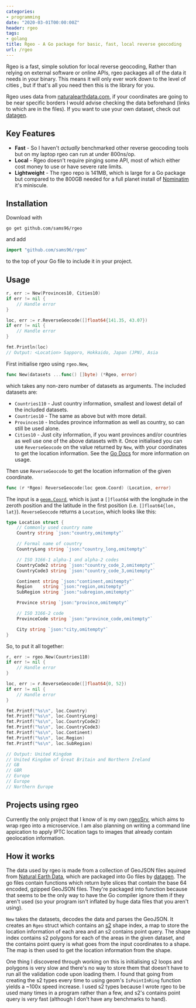 ```yaml
---
categories:
- programming
date: "2020-03-01T00:00:00Z"
header: rgeo
tags:
- golang
title: Rgeo - A Go package for basic, fast, local reverse geocoding
url: /rgeo
---
```


Rgeo is a fast, simple solution for local reverse geocoding, Rather than relying
on external software or online APIs, rgeo packages all of the data it needs in
your binary. This means it will only ever work down to the level of cities , but
if that's all you need then this is the library for you.
<!--more-->

Rgeo uses data from [naturalearthdata.com](https://naturalearthdata.com), if
your coordinates are going to be near specific borders I would advise checking
the data beforehand (links to which are in the files). If you want to use your
own dataset, check out
[datagen](https://github.com/sams96/rgeo/tree/master/datagen).

## Key Features

 - **Fast** - So I haven't _actually_ benchmarked other reverse geocoding tools
   but on my laptop rgeo can run at under 800ns/op.
 - **Local** - Rgeo doesn't require pinging some API, most of which either cost
   money to use or have severe rate limits.
 - **Lightweight** - The rgeo repo is 141MB, which is large for a Go package but
   compared to the 800GB needed for a full planet install of
   [Nominatim](https://nominatim.org/release-docs/latest/admin/Installation/#hardware)
   it's miniscule.

## Installation

Download with

	go get github.com/sams96/rgeo

and add

```go
import "github.com/sams96/rgeo"
```

to the top of your Go file to include it in your project.

## Usage

```go
r, err := New(Provinces10, Cities10)
if err != nil {
	// Handle error
}

loc, err := r.ReverseGeocode([]float64{141.35, 43.07})
if err != nil {
	// Handle error
}

fmt.Println(loc)
// Output: <Location> Sapporo, Hokkaido, Japan (JPN), Asia
```

First initialise rgeo using `rgeo.New`,
```go
func New(datasets ...func() []byte) (*Rgeo, error)
```
which takes any non-zero number of datasets as arguments. The included datasets
are:
 - `Countries110` - Just country information, smallest and lowest detail of the
   included datasets.
 - `Countries10` - The same as above but with more detail.
 - `Provinces10` - Includes province information as well as country, so can
   still be used alone.
 - `Cities10` - Just city information, if you want provinces and/or countries as
   well use one of the above datasets with it.
Once initialised you can use `ReverseGeocode` on the value returned by `New`,
with your coordinates to get the location information. See the [Go
Docs](https://pkg.go.dev/github.com/sams96/rgeo) for more information on usage.

Then use `ReverseGeocode` to get the location information of the given coordinate.

```go
func (r *Rgeo) ReverseGeocode(loc geom.Coord) (Location, error)
```

The input is a [`geom.Coord`](https://github.com/twpayne/go-geom), which is just
a `[]float64` with the longitude in the zeroth position and the latitude in the
first position (i.e. `[]float64{lon, lat}`). `ReverseGeocode` returns a
`Location`, which looks like this:

```go
type Location struct {
	// Commonly used country name
	Country string `json:"country,omitempty"`

	// Formal name of country
	CountryLong string `json:"country_long,omitempty"`

	// ISO 3166-1 alpha-1 and alpha-2 codes
	CountryCode2 string `json:"country_code_2,omitempty"`
	CountryCode3 string `json:"country_code_3,omitempty"`

	Continent string `json:"continent,omitempty"`
	Region    string `json:"region,omitempty"`
	SubRegion string `json:"subregion,omitempty"`

	Province string `json:"province,omitempty"`

	// ISO 3166-2 code
	ProvinceCode string `json:"province_code,omitempty"`

	City string `json:"city,omitempty"`
}
```

So, to put it all together:

```go
r, err := rgeo.New(Countries110)
if err != nil {
	// Handle error
}

loc, err := r.ReverseGeocode([]float64{0, 52})
if err != nil {
	// Handle error
}

fmt.Printf("%s\n", loc.Country)
fmt.Printf("%s\n", loc.CountryLong)
fmt.Printf("%s\n", loc.CountryCode2)
fmt.Printf("%s\n", loc.CountryCode3)
fmt.Printf("%s\n", loc.Continent)
fmt.Printf("%s\n", loc.Region)
fmt.Printf("%s\n", loc.SubRegion)

// Output: United Kingdom
// United Kingdom of Great Britain and Northern Ireland
// GB
// GBR
// Europe
// Europe
// Northern Europe
```

## Projects using rgeo

Currently the only project that I know of is my own
[rgeoSrv](https://github.com/sams96/rgeoSrv), which aims to wrap rgeo into a
microservice. I am also planning on writing a command line appication to apply
IPTC location tags to images that already contain geolocation information.

## How it works

The data used by rgeo is made from a collection of GeoJSON files aquired from
[Natural Earth
Data](https://github.com/nvkelso/natural-earth-vector/tree/master/geojson),
which are packaged into Go files by
[datagen](https://github.com/sams96/rgeo/tree/master/datagen). The go files
contain functions which return byte slices that contain the base 64 encoded,
gzipped GeoJSON files. They're packaged into function because that seems to be
the only way to have the Go compiler ignore them if they aren't used (so your
program isn't inflated by huge data files that you aren't using).

`New` takes the datasets, decodes the data and parses the GeoJSON. It creates an
`Rgeo` struct which contains an [s2](https://github.com/golang/geo) shape index,
a map to store the location information of each area and an s2 contains point
query. The shape index contains s2 polygons for each of the areas in the given
dataset, and the contains point query is what goes from the input coordinates to
a shape. The map is then used to get the location information from the shape.

One thing I discovered through working on this is initialising s2 loops and
polygons is very slow and there's no way to store them that doesn't have to run
all the validation code upon loading them. I found that going from creating the
s2 types every time to using geom's `IsPointInRing` function yields a ~100x
speed increase. I used s2 types because I wrote rgeo to be used many times in a
program rather than a few, and s2's contains point query is _very_ fast
(although I don't have any benchmarks to hand).
